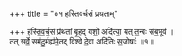 +++
title = "०१ हस्तिवर्चसं प्रथताम्"

+++
ह॒स्ति॒व॒र्च॒सं प्र॑थतां बृ॒हद् यशो॒ अदि॑त्या॒ यत् त॒न्वः संब॒भूव॑ ।  
तत् सर्वे॒ सम॑दु॒र्मह्य॑मे॒तद् विश्वे॑ दे॒वा अदि॑तिः स॒जोषाः॑ ॥१॥  